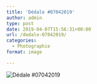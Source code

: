 ```yaml
---
title: 'Dédale #07042019'
author: admin
type: post
date: 2019-04-07T15:56:31+00:00
url: /dedale-07042019/
categories:
  - Photographie
format: image

---
```

![Dédale #07042019](./dsc1050.jpg)